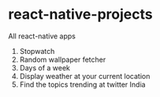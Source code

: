 # react-native-projects
All react-native apps

1. Stopwatch   
2. Random wallpaper fetcher   
3. Days of a week     
4. Display weather at your current location   
5. Find the topics trending at twitter India   
